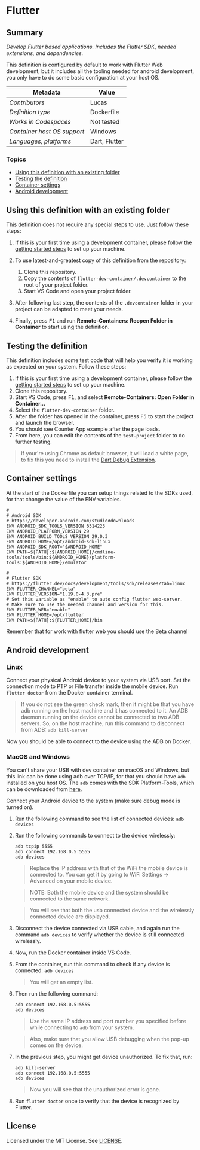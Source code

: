 # Flutter

## Summary

*Develop Flutter based applications. Includes the Flutter SDK, needed extensions, and dependencies.*

This definition is configured by default to work with Flutter Web development, but it includes all the tooling needed for android development, you only have to do some basic configuration at your host OS.

| Metadata | Value |  
|----------|-------|
| *Contributors* | Lucas |
| *Definition type* | Dockerfile |
| *Works in Codespaces* | Not tested |
| *Container host OS support* | Windows |
| *Languages, platforms* | Dart, Flutter |

### Topics
- [Using this definition with an existing folder](#Using-this-definition-with-an-existing-folder)
- [Testing the definition](#Testing-the-definition)
- [Container settings](#Container-settings)
- [Android development](#Android-development)


## Using this definition with an existing folder

This definition does not require any special steps to use. Just follow these steps:

1. If this is your first time using a development container, please follow the [getting started steps](https://aka.ms/vscode-remote/containers/getting-started) to set up your machine.

2. To use latest-and-greatest copy of this definition from the repository:
   1. Clone this repository.
   2. Copy the contents of `flutter-dev-container/.devcontainer` to the root of your project folder.
   3. Start VS Code and open your project folder.

4. After following last step, the contents of the `.devcontainer` folder in your project can be adapted to meet your needs.

5. Finally, press <kbd>F1</kbd> and run **Remote-Containers: Reopen Folder in Container** to start using the definition.

## Testing the definition

This definition includes some test code that will help you verify it is working as expected on your system. Follow these steps:

1. If this is your first time using a development container, please follow the [getting started steps](https://aka.ms/vscode-remote/containers/getting-started) to set up your machine.
2. Clone this repository.
3. Start VS Code, press <kbd>F1</kbd>, and select **Remote-Containers: Open Folder in Container...**
4. Select the `flutter-dev-container` folder.
5. After the folder has opened in the container, press <kbd>F5</kbd> to start the project and launch the browser.
6. You should see Counter App example after the page loads.
7. From here, you can edit the contents of the `test-project` folder to do further testing.
> If your're using Chrome as default browser, it will load a white page, to fix this you need to install the [Dart Debug Extension](https://chrome.google.com/webstore/detail/dart-debug-extension/eljbmlghnomdjgdjmbdekegdkbabckhm).

## Container settings

At the start of the Dockerfile you can setup things related to the SDKs used, for that change the value of the ENV variables.
```
#
# Android SDK
# https://developer.android.com/studio#downloads
ENV ANDROID_SDK_TOOLS_VERSION 6514223
ENV ANDROID_PLATFORM_VERSION 29
ENV ANDROID_BUILD_TOOLS_VERSION 29.0.3
ENV ANDROID_HOME=/opt/android-sdk-linux
ENV ANDROID_SDK_ROOT="$ANDROID_HOME"
ENV PATH=${PATH}:${ANDROID_HOME}/cmdline-tools/tools/bin:${ANDROID_HOME}/platform-tools:${ANDROID_HOME}/emulator

#
# Flutter SDK
# https://flutter.dev/docs/development/tools/sdk/releases?tab=linux
ENV FLUTTER_CHANNEL="beta"
ENV FLUTTER_VERSION="1.19.0-4.3.pre"
# Set this variable as "enable" to auto config flutter web-server.
# Make sure to use the needed channel and version for this.
ENV FLUTTER_WEB="enable"
ENV FLUTTER_HOME=/opt/flutter
ENV PATH=${PATH}:${FLUTTER_HOME}/bin
```
Remember that for work with flutter web you should use the Beta channel

## Android development

### Linux
Connect your physical Android device to your system via USB port.
Set the connection mode to PTP or File transfer inside the mobile device.
Run `flutter doctor` from the Docker container terminal.
> If you do not see the green check mark, then it might be that you have adb running on the host machine and it has connected to it. An ADB daemon running on the device cannot be connected to two ADB servers. So, on the host machine, run this command to disconnect from ADB:
`adb kill-server`

Now you should be able to connect to the device using the ADB on Docker.

### MacOS and Windows
You can't share your USB with dev container on macOS and Windows, but this link can be done using adb over TCP/IP, for that you should have `adb` installed on you host OS. The `adb` comes with the SDK Platform-Tools, which can be downloaded from [here](https://developer.android.com/studio/releases/platform-tools#downloads).

Connect your Android device to the system (make sure debug mode is turned on).

1. Run the following command to see the list of connected devices: ```adb devices```
2. Run the following commands to connect to the device wirelessly: 
    ```
    adb tcpip 5555
    adb connect 192.168.0.5:5555
    adb devices
    ```
    > Replace the IP address with that of the WiFi the mobile device is connected to. You can get it by going to WiFi Settings -> Advanced on your mobile device.
    
    > NOTE: Both the mobile device and the system should be connected to the same network.
    
    > You will see that both the usb connected device and the wirelessly connected device are displayed.
3. Disconnect the device connected via USB cable, and again run the command `adb devices` to verify whether the device is still connected wirelessly.
4. Now, run the Docker container inside VS Code.
5. From the container, run this command to check if any device is connected:
	`adb devices`
    > You will get an empty list.
6. Then run the following command:
	```
    adb connect 192.168.0.5:5555
	adb devices
    ```
    > Use the same IP address and port number you specified before while connecting to `adb` from your system.

    > Also, make sure that you allow USB debugging when the pop-up comes on the device.
7. In the previous step, you might get device unauthorized. To fix that, run:
	```
    adb kill-server
	adb connect 192.168.0.5:5555
	adb devices
    ```
    > Now you will see that the unauthorized error is gone.
8. Run `flutter doctor` once to verify that the device is recognized by Flutter.

## License

Licensed under the MIT License. See [LICENSE](https://github.com/lucashilles/flutter-dev-container/blob/master/LICENSE).
